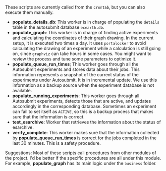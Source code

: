 These scripts are currently called from the `crontab`, but you can also execute them manually. 

* **populate_details_db**: This worker is in charge of populating the `details` table in the autosubmit database `ecearth.db`.
* **populate_graph**: This worker is in charge of finding active experiments and calculating the coordinates of their graph drawing. In the current setup, it is executed two times a day. It uses `portalocker` to avoid calculating the drawing of an experiment while a calculation is still going on, since `graphviz` can take hours in some cases. You might want to review the process and tune some parameters to optimize it.
* **populate_queue_run_times**; This worker goes through all the Autosubmit experiments and stores data about their jobs. This information represents a snapshot of the current status of the experiments under Autosubmit. It is in incremental update. We use this information as a backup source when the experiment database is not available.
* **populate_running_experiments**: This worker goes through all Autosubmit experiments, detects those that are active, and updates accordingly in the corresponding database. Sometimes an experiment can fail to set itself as `ACTIVE`, so this is a backup process that makes sure that the information is correct.
* **test_esarchive**: Worker that retrieves the information about the status of esarchive.
* **verify_complete**: This worker makes sure that the information collected by **populate_queue_run_times** is correct for the jobs completed in the last 30 minutes. This is a safety procedure.

Suggestions: Most of these scripts call procedures from other modules of the project. I'd be better if the specific procedures are all under this module. For example, **populate_graph** has its main logic under the `business` folder.
